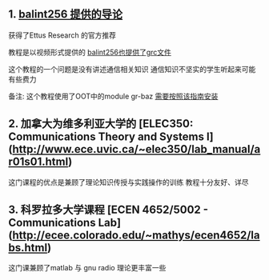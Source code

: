 ## 1. [balint256 提供的导论](https://www.youtube.com/playlist?list=PL618122BD66C8B3C4)

获得了Ettus Research 的官方推荐

教程是以视频形式提供的 [balint256也提供了grc文件](https://github.com/balint256/gr-baz/tree/master/samples/tutorial)

这个教程的一个问题是没有讲述通信相关知识 通信知识不坚实的学生听起来可能有些费力

备注: 这个教程使用了OOT中的module gr-baz [需要按照该指南安装](https://github.com/balint256/gr-baz)

## 2. 加拿大为维多利亚大学的 [ELEC350: Communications Theory and Systems I] (http://www.ece.uvic.ca/~elec350/lab_manual/ar01s01.html)

这门课程的优点是兼顾了理论知识传授与实践操作的训练 教程十分友好、详尽 

## 3. 科罗拉多大学课程 [ECEN 4652/5002 - Communications Lab] (http://ecee.colorado.edu/~mathys/ecen4652/labs.html)

这门课兼顾了matlab 与 gnu radio 理论更丰富一些
